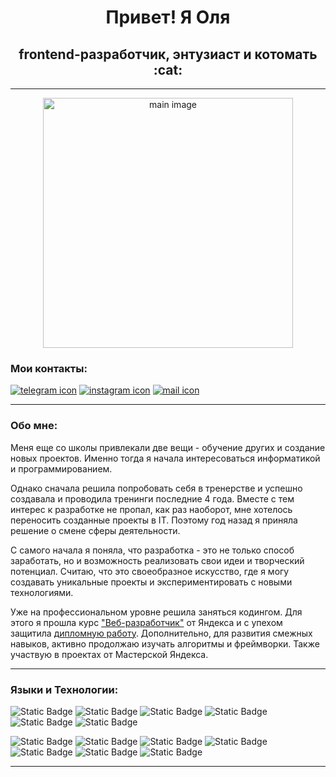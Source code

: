 <h1 align="center"> Привет! Я Оля</h1>
<h2 align="center">frontend-разработчик, энтузиаст и котомать :cat:</h2>

---

<p align="center"><img src="https://github.com/OlgaSolo21/OlgaSolo21/assets/132297852/6c14fe71-bbea-4f57-b8ee-65997f68eaa3" width="400" alt="main image"></p>

### Мои контакты:
<p>
<a href="https://t.me/OlgaSoloSh"><img src="https://img.shields.io/badge/TELEGRAM-white?style=flat&logo=TELEGRAM&logoColor=%2366CDAA&labelColor=grey&color=grey" alt="telegram icon"></a>
<a href="https://www.instagram.com/os_solodovnikova?igsh=MXBwYnF4MndieWx2&utm_source=qr"><img src="https://img.shields.io/badge/INSTAGRAM-white?style=flat&logo=INSTAGRAM&logoColor=%2366CDAA&labelColor=grey&color=grey" alt="instagram icon"></a>
<a href="https://mail.google.com/mail/u/0/#inbox?compose=new"><img src="https://img.shields.io/badge/GMAIL-white?style=flat&logo=GMAIL&logoColor=%2366CDAA&labelColor=grey&color=grey" alt="mail icon"></a>
</p>


---

### Обо мне:
Меня еще со школы привлекали две вещи - обучение других и создание новых проектов.
Именно тогда я начала интересоваться информатикой и программированием. 

Однако сначала решила попробовать себя в тренерстве и успешно создавала и проводила тренинги последние 4 года.
Вместе с тем интерес к разработке не пропал, как раз наоборот, мне хотелось переносить созданные проекты в IT.
Поэтому год назад я приняла решение о смене сферы деятельности. 

С самого начала я поняла, что разработка - это не только способ заработать, но и возможность реализовать свои идеи и творческий потенциал. 
Считаю, что это своеобразное искусство, где я могу создавать уникальные проекты и экспериментировать с новыми технологиями. 

Уже на профессиональном уровне решила заняться кодингом.
Для этого я прошла курс ["Веб-разработчик"](https://practicum.yandex.ru/web/) от Яндекса и с упехом защитила [дипломную работу](https://github.com/OlgaSolo21/movies-explorer-frontend.git).
Дополнительно, для развития смежных навыков, активно продолжаю изучать алгоритмы и фреймворки.
Также участвую в проектах от Мастерской Яндекса.

---

### Языки и Технологии:

![Static Badge](https://img.shields.io/badge/HTML5-white?style=flat&logo=HTML5&logoColor=%2366CDAA&labelColor=grey&color=grey)
![Static Badge](https://img.shields.io/badge/CSS3-white?style=flat&logo=CSS3&logoColor=%2366CDAA&labelColor=grey&color=grey)
![Static Badge](https://img.shields.io/badge/JAVASCRIPT-white?style=flat&logo=JAVASCRIPT&logoColor=%2366CDAA&labelColor=grey&color=grey)
![Static Badge](https://img.shields.io/badge/GIT-white?style=flat&logo=GIT&logoColor=%2366CDAA&labelColor=grey&color=grey)
![Static Badge](https://img.shields.io/badge/REACT-white?style=flat&logo=React&logoColor=%2366CDAA&labelColor=grey&color=grey)
![Static Badge](https://img.shields.io/badge/WEBPACK-white?style=flat&logo=WEBPACK&logoColor=%2366CDAA&labelColor=grey&color=grey)

![Static Badge](https://img.shields.io/badge/VITE-white?style=flat&logo=VITE&logoColor=%2366CDAA&labelColor=grey&color=grey)
![Static Badge](https://img.shields.io/badge/NODE.JS-white?style=flat&logo=NODE.JS&logoColor=%2366CDAA&labelColor=grey&color=grey)
![Static Badge](https://img.shields.io/badge/EXPRESS.JS-white?style=flat&logo=EXPRESS&logoColor=%2366CDAA&labelColor=grey&color=grey)
![Static Badge](https://img.shields.io/badge/MONGODB-white?style=flat&logo=MONGODB&logoColor=%2366CDAA&labelColor=grey&color=grey)
![Static Badge](https://img.shields.io/badge/POSTMAN-white?style=flat&logo=POSTMAN&logoColor=%2366CDAA&labelColor=grey&color=grey)
![Static Badge](https://img.shields.io/badge/NGINX-white?style=flat&logo=nginx&logoColor=%2366CDAA&labelColor=grey&color=grey)
![Static Badge](https://img.shields.io/badge/FIGMA-white?style=flat&logo=FIGMA&logoColor=%2366CDAA&labelColor=grey&color=grey)

---

